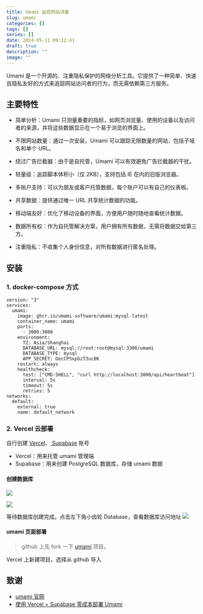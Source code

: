 ```yaml
---
title: Umami 监控网站流量
slug: umami
categories: []
tags: []
series: []
date: 2024-05-11 09:12:41
draft: true
description: ""
image: ""
---
```


Umami 是一个开源的、注重隐私保护的网络分析工具。它提供了一种简单、快速且隐私友好的方式来追踪网站访问者的行为，而无需依赖第三方服务。

<!--more-->

## 主要特性

- 简单分析：Umami 只测量重要的指标，如网页浏览量、使用的设备以及访问者的来源，并将这些数据显示在一个易于浏览的界面上。

- 不限网站数量：通过一次安装，Umami 可以跟踪无限数量的网站，包括子域名和单个 URL。

- 绕过广告拦截器：由于是自托管，Umami 可以有效避免广告拦截器的干扰。

- 轻量级：追踪脚本体积小（仅 2KB），支持包括 IE 在内的旧版浏览器。

- 多账户支持：可以为朋友或客户托管数据，每个账户可以有自己的仪表板。

- 共享数据：提供通过唯一 URL 共享统计数据的功能。

- 移动端友好：优化了移动设备的界面，方便用户随时随地查看统计数据。

- 数据所有权：作为自托管解决方案，用户拥有所有数据，无需将数据交给第三方。

- 注重隐私：不收集个人身份信息，对所有数据进行匿名处理。

## 安装

### 1. docker-compose 方式

```
version: "3"
services:
  umami:
    image: ghcr.io/umami-software/umami:mysql-latest
    container_name: umami
    ports:
      - 3000:3000
    environment:
      TZ: Asia/Shanghai
      DATABASE_URL: mysql://root:root@mysql:3306/umami
      DATABASE_TYPE: mysql
      APP_SECRET: DecCP5xpbzT3uc8K
    restart: always
    healthcheck:
      test: ["CMD-SHELL", "curl http://localhost:3000/api/heartbeat"]
      interval: 5s
      timeout: 5s
      retries: 5
networks:
  default:
    external: true
    name: default_network

```

### 2. Vercel 云部署
自行创建 [Vercel](https://vercel.com/)、[ Supabase](https://supabase.com/) 账号
-  Vercel：用来托管 umami 管理端
- Supabase：用来创建 PostgreSQL 数据库，存储 umami 数据

#### 创建数据库

![](https://r.xulinfeng.xyz/linden/2024/05/0be73db1e97f2621e9d646dfd4576be3.png)

![](https://r.xulinfeng.xyz/linden/2024/05/7676b47c95a4768dac8f4d633f6c3b3f.png)

等待数据库创建完成。点击左下角小齿轮 Database，查看数据库访问地址
![](https://r.xulinfeng.xyz/linden/2024/05/4ab2d4440ea5ce815567db5e72806739.png)


#### umami 页面部署
> github 上先 fork 一下 [umami](https://github.com/umami-software/umami) 项目。

Vercel 上新建项目，选择从 github 导入




## 致谢

- [umami 官网](https://umami.is/)
- [使用 Vercel + Supabase 零成本部署 Umami](https://yinji.org/5018.html)
